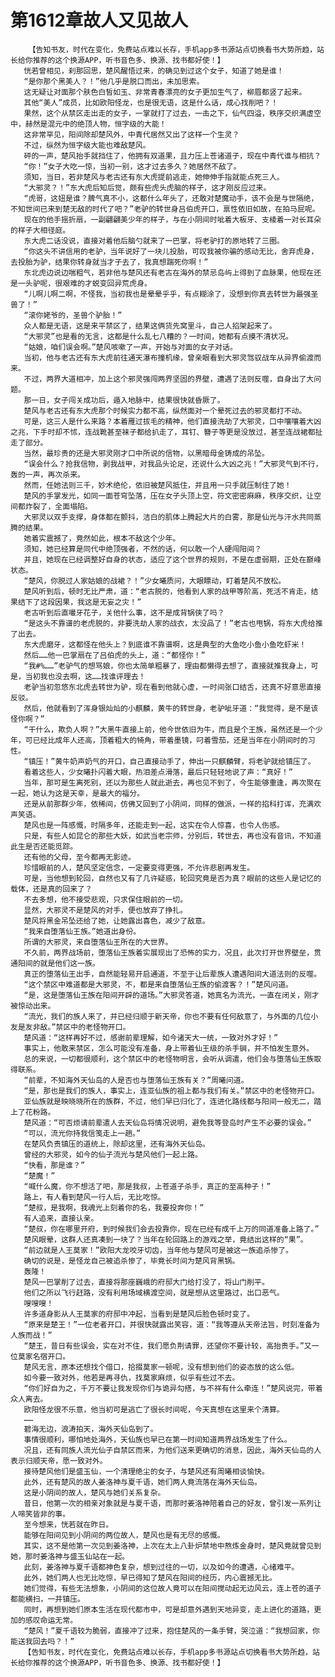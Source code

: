 # 第1612章故人又见故人
        【告知书友，时代在变化，免费站点难以长存，手机app多书源站点切换看书大势所趋，站长给你推荐的这个换源APP，听书音色多、换源、找书都好使！】
       恍若曾相见，刹那回思，楚风醒悟过来，的确见到过这个女子，知道了她是谁！
       “是你那个黑美人？！”他几乎是脱口而出，未加思索。
       这无疑让对面那个肤色白皙如玉、非常青春漂亮的女子更加生气了，柳眉都竖了起来。
       其他“美人”成员，比如欧阳怪龙，也是很无语，这是什么话，成心找削吧？！
       果然，这个从禁区走出走的女子，一掌就打了过去，一击之下，仙气四溢，秩序交织满虚空中，赫然是混元中的绝顶人物，恒字级的大能！
       这非常罕见，阳间除却楚风外，中青代居然又出了这样一个生灵？
       不过，纵然为恒字级大能也难敌楚风。
       砰的一声，楚风抬手就挡住了，他拥有双道果，且力压上苍诸道子，现在中青代谁与相抗？
       “你！”女子大吃一惊，当初一别，这才过去多久？她居然不敌了。
       须知，当日，若非楚风与老古还有东大虎提前逃走，她伸伸手指就能点死三人。
       “大邪灵？！”东大虎后知后觉，颇有些虎头虎脑的样子，这才刚反应过来。
       “虎哥，这妞是谁？脾气真不小，这都什么年头了，还敢对楚魔动手，该不会是与世隔绝，不知世间已来到楚无敌的时代了吧？”老驴的转世身吕伯虎开口，禀性依旧如故，在拍马屁呢。
       现在的他手摇折扇，一副翩翩美少年的样子，与在小阴间时呲着大板牙、支棱着一对长耳朵的样子大相径庭。
       东大虎二话没说，直接对着他后脑勺就来了一巴掌，将老驴打的原地转了三圈。
       “你这头不讲信用的老驴，当年说好了一块儿投胎，可叹我被你骗的感动无比，舍弃虎身，去投胎为驴，结果你转身就当才子去了，我真想踹死你啊！”
       东北虎边说边喘粗气，若非他与楚风还有老古在海外的禁忌岛屿上得到了血脉果，他现在还是一头驴呢，很艰难的才蜕变回异荒虎身。
       “儿啊儿啊二啊，不怪我，当初我也是晕晕乎乎，有点糊涂了，没想到你真去转世为最强圣兽了！”
       “滚你姥爷的，圣兽个驴胎！”
       众人都是无语，这是来平禁区了，结果这俩货先窝里斗，自己人掐架起来了。
       “大邪灵”也是看的无言，这都是什么乱七八糟的？一时间，她都有点摸不清状况。
       “姑娘，咱们误会啊。”楚风咳嗽了一声，开始与对面的女子对话。
       当初，他与老古还有东大虎前往通天瀑布撞机缘，曾亲眼看到大邪灵驾驭战车从异界偷渡而来。
       不过，两界大道相冲，加上这个邪灵强闯两界坚固的界壁，遭遇了法则反噬，自身出了大问题。
       那一日，女子闯关成功后，遁入地脉中，结果很快就昏厥了。
       楚风与老古还有东大虎那个时候实力都不高，纵然面对一个晕死过去的邪灵都打不动。
       可是，这三人是什么来路？本着雁过拔毛的精神，他们直接洗劫了大邪灵，口中嚷嚷着大凶之兆，下手时却不怵，连战靴甚至袜子都给扒走了，耳钉、簪子等更是没放过，甚至连战裙都扯走了部分。
       当然，最珍贵的还是大邪灵刚才口中所说的信物，以黑暗母金铸成的吊坠。
       “误会什么？抢我信物，剥我战甲，对我品头论足，还说什么大凶之兆！”大邪灵气到不行，轰的一声，再次杀来。
       然而，任她法则三千，妙术绝伦，依旧被楚风抵住，并且用一只手就压制住了她！
       楚风的手掌发光，如同一面苍穹坠落，压在女子头顶上空，符文密密麻麻，秩序交织，让空间都炸裂了，全面塌陷。
       大邪灵以双手支撑，身体都在颤抖，洁白的肌体上腾起大片的白雾，那是仙光与汗水共同蒸腾的结果。
       她着实震撼了，竟然如此，根本不敌这个少年。
       须知，她已经算是同代中绝顶强者，不然的话，何以敢一个人硬闯阳间？
       并且，她现在已经调整好自身的状态，适应了这个世界的规则，不是在虚弱期，正处在巅峰状态。
       “楚风，你脱过人家姑娘的战裙？！”少女曦质问，大眼瞟动，盯着楚风不放松。
       楚风听到后，顿时无比严肃，道：“老古脱的，他看到人家的战甲等阶高，死活不肯走，结果结下了这段因果，我这是无妄之灾！”
       老古听到后直嘬牙花子，关他什么事，这不是成背锅侠了吗？
       “是这头不靠谱的老虎脱的，非要洗劫人家的战衣，太没品了！”老古也甩锅，将东大虎给推了出去。
       东大虎磨牙，这都怪在他头上？到底谁不靠谱啊，这是典型的大鱼吃小鱼小鱼吃虾米！
       然后……他一巴掌扇在了吕伯虎的头上，道：“都怪你！”
       “我#%……”老驴气的想骂娘，你也太简单粗暴了，理由都懒得去想了，直接就推我身上，可是，当初我也没去啊，这……找谁评理去！
       老驴当初忽悠东北虎去转世为驴，现在看到他就心虚，一时间张口结舌，还真不好意思直接反驳。
       然后，他就看到了浑身银灿灿的小麒麟，黄牛的转世身，老驴呲牙道：“我觉得，是不是该怪你啊？”
       “干什么，欺负人啊？”大黑牛直接上前，他今世依旧为牛，而且是个王族，虽然还是一个少年，可已经比成年人还高，顶着粗大的犄角，带着墨镜，叼着雪茄，还是当年在小阴间时的习性。
       “镇压！”黄牛奶声奶气的开口，自己直接动手了，伸出一只麒麟臂，将老驴就给镇压了。
       看着这些人，少女曦扑闪着大眼，热泪差点滑落，最后只轻轻地说了声：“真好！”
       当年，那可是生离死别，还以为那些人就此逝去，再也见不到了，今生能够重逢，再次聚在一起，她认为这是天幸，是最大的福分。
       还是从前那群少年，依稀间，仿佛又回到了小阴间，同样的做派，一样的掐科打诨，充满欢声笑语。
       楚风也是一阵感慨，时隔多年，还能走到一起，这实在令人惊喜，也令人伤感。
       只是，有些人如昆仑的那些大妖，如武当老宗师，分别后，转世去，再也没有音讯，不知道此生是否还能觅踪。
       还有他的父母，至今都再无影迹。
       珍惜眼前的人，楚风坚定信念，一定要变得更强，不允许悲剧再发生。
       可是，当他想到轮回，自然也又有了几许疑惑，轮回究竟是否为真？眼前的这些人是记忆的载体，还是真的回来了？
       不去多想，他不接受悲观，只求保住眼前的一切。
       显然，大邪灵不是楚风的对手，便也放弃了挣扎。
       楚风将黑金吊坠还给了她，让她露出喜色，减少了敌意。
       “我来自堕落仙王族。”她道出身份。
       所谓的大邪灵，来自堕落仙王所在的大世界。
       不久前，两界战场前，堕落仙王族着实展现出了恐怖的实力，况且，此次打开世界壁垒，贯通阳间的就是他们这一族。
       真正的堕落仙王出手，自然能轻易开启通道，不至于让后辈族人遭遇阳间大道法则的反噬。
       “这个禁区中难道都是大邪灵，不，都是来自堕落仙王族的偷渡客？！”楚风问道。
       “是，这是堕落仙王族在阳间开辟的道场。”大邪灵答道，她真名为流光，一直在闭关，刚才被惊动出来。
       “流光，我们的族人来了，并已经归顺于新天帝，你也不要有任何敌意了，与外面的几位小友是友非敌。”禁区中的老怪物开口。
       楚风道：“这样再好不过，感谢前辈理解，如今诸天大一统，一致对外才好！”
       事实上，他敢来禁区，怎么可能没有准备，身上带着仙王级的杀手锏，并不怕发生意外。
       总的来说，一切都很顺利，这个禁区中的老怪物明言，会听从调遣，他们会与堕落仙王族取得联系。
       “前辈，不知海外天仙岛的人是否也与堕落仙王族有关？”周曦问道。
       “是，那也是我们的族人，事实上，连亚仙族的祖上都与我们有关。”禁区中的老怪物开口。
       亚仙族就是映晓晓所在的族群，不过，他们早已归化了，连进化路线都与阳间一般无二，踏上了花粉路。
       楚风道：“可否烦请前辈遣人去天仙岛将情况说明，避免我等登岛时产生不必要的误会。”
       “可以，流光你持我信笺走上一趟。”
       在楚风负责镇压的道统上，除却这里，还有海外天仙岛。
       曾经的大邪灵，如今的仙子流光与楚风他们一起上路。
       “快看，那是谁？”
       “楚魔！”
       “喊什么魔，你不想活了吧，那是我叔，上苍道子杀手，真正的至高种子！”
       路上，有人看到楚风一行人后，无比吃惊。
       “楚叔，是我啊，我魂光上刻着你的名，我要投奔你！”
       有人追来，直接认亲。
       “楚叔，你在哪里开府，到时候我们会去投靠你，现在已经有成千上万的同道准备上路了。”
       楚风眼晕，这群人还真凑到一块了？当年在轮回路上的游戏之举，竟结出这样的“果”。
       “前边就是人王莫家！”欧阳大龙咬牙切齿，当年他与楚风可是被这一族追杀惨了。
       确切的说是，是怪龙自己被追杀惨了，毕竟长时间为楚风背黑锅。
       轰隆！
       楚风一巴掌削了过去，直接将那座巍峨的府邸大门给打没了，将山门削平。
       他们之所以飞行赶路，没有利用场域横渡空间，就是想从这里路过，出口恶气。
       嗖嗖嗖！
       许多道身影从人王莫家的府邸中冲起，当看到是楚风后脸色顿时变了。
       “原来是楚王！”一位老者开口，并很快就露出笑容，道：“我等遵从天帝法旨，时刻准备为人族而战！”
       “楚王，昔日有些误会，实在对不住，我们愿负荆请罪，还望你不要计较，高抬贵手。”又一位莫家名宿开口。
       楚风无言，原本还想找个借口，拾掇莫家一顿呢，没有想到他们的姿态放的这么低。
       如今要一致对外，他若是再寻仇，找莫家麻烦，似乎有些过不去。
       “你们好自为之，千万不要让我发现你们与诡异勾搭，与不祥有什么牵连！”楚风说完，带着众人离去。
       欧阳怪龙很不乐意，他当初可是逃亡了很长时间呢，今天真想在这里来个清算。
       ……
       碧海无边，浪涛拍天，海外天仙岛到了。
       事情很顺利，哪怕地处海外，天仙族也早已在第一时间知道两界战场发生了什么。
       况且，还有同族人流光仙子自禁区而来，为他们送来更确切的消息，因此，海外天仙岛的人表示归顺天帝，愿一致对外。
       接待楚风他们是盛玉仙，一个清理绝尘的女子，与楚风还有周曦相谈愉快。
       此外，还有楚风的故人姜洛神与夏千语，她们两人竟流落在海外天仙岛。
       这是小阴间的故人，楚风与她们关系复杂。
       昔日，他第一次的相亲对象就是与夏千语，而那时姜洛神陪着自己的好友，曾引发一系列让人啼笑皆非的事。
       至今想来，恍若就在昨日。
       能够在阳间见到小阴间的两位故人，楚风也是有无尽的感慨。
       其实，这不是他第一次见到姜洛神，上次在太上八卦炉禁地中熬炼金身时，楚风竟就曾见到她，那时姜洛神与盛玉仙站在一起。
       此刻，姜洛神与夏千语都神色复杂，想到过往的一切，以及如今的遭遇，心绪难平。
       此外，她们两人也无比吃惊，早已得知了楚风在阳间的经历，内心震撼无比。
       她们觉得，有些无法想象，小阴间的这位故人竟可以在阳间搅动起无边风云，连上苍的道子都能横扫，一并镇压。
       同时，再想到她们原本生活在现代都市中，可是却意外遇到天地异变，走上进化的道路，更加的感叹命运无常。
       “楚风！”夏千语较为脆弱，直接冲了过来，抱住楚风的一条手臂，哭泣道：“我想回家，你能送我回去吗？！”
       【告知书友，时代在变化，免费站点难以长存，手机app多书源站点切换看书大势所趋，站长给你推荐的这个换源APP，听书音色多、换源、找书都好使！】